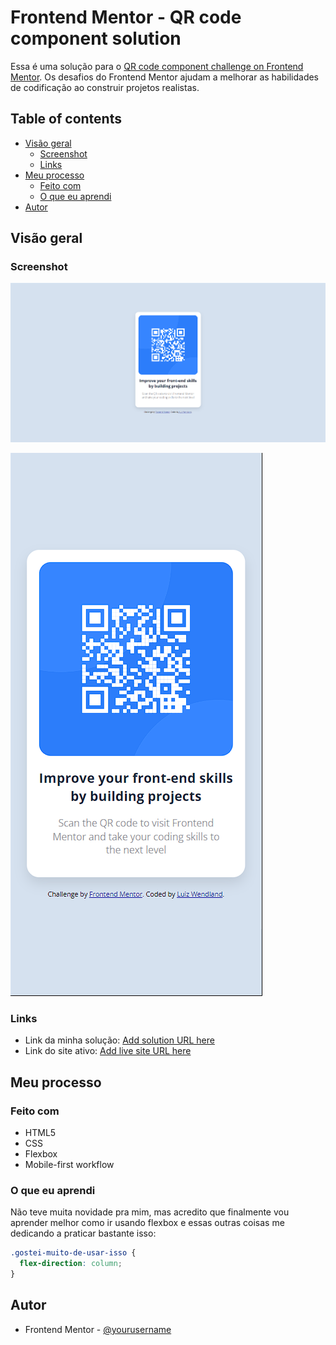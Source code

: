 # Frontend Mentor - QR code component solution

Essa é uma solução para o [QR code component challenge on Frontend Mentor](https://www.frontendmentor.io/challenges/qr-code-component-iux_sIO_H). Os desafios do Frontend Mentor ajudam a melhorar as habilidades de codificação ao construir projetos realistas.

## Table of contents

- [Visão geral](#visão-geral)
  - [Screenshot](#screenshot)
  - [Links](#links)
- [Meu processo](#meu-processo)
  - [Feito com](#Feito-com)
  - [O que eu aprendi](#o-que-eu-aprendi)
- [Autor](#autor)


## Visão geral

### Screenshot

![](/design%20meu/desktop%20design.png)

![](/design%20meu/mobile%20design.png)

### Links

- Link da minha solução: [Add solution URL here](https://your-solution-url.com)
- Link do site ativo: [Add live site URL here](https://your-live-site-url.com)

## Meu processo

### Feito com

- HTML5
- CSS
- Flexbox
- Mobile-first workflow

### O que eu aprendi

Não teve muita novidade pra mim, mas acredito que finalmente vou aprender melhor como ir usando flexbox e essas outras coisas me dedicando a praticar bastante isso:

```css
.gostei-muito-de-usar-isso {
  flex-direction: column;
}
```

## Autor

- Frontend Mentor - [@yourusername](https://www.frontendmentor.io/profile/yourusername)

